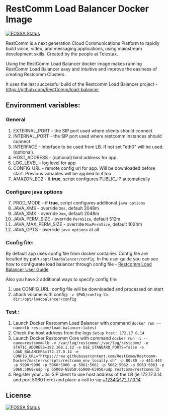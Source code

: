 # RestComm Load Balancer Docker Image
[![FOSSA Status](https://app.fossa.io/api/projects/git%2Bhttps%3A%2F%2Fgithub.com%2FRestComm%2Fload-balancer-docker.svg?type=shield)](https://app.fossa.io/projects/git%2Bhttps%3A%2F%2Fgithub.com%2FRestComm%2Fload-balancer-docker?ref=badge_shield)


RestComm is a next generation Cloud Communications Platform to rapidly build voice, video, and messaging applications, using mainstream development skills. Created by the people at Telestax.

Using the RestComm Load Balancer docker image makes running RestComm Load Balancer easy and intuitive and improve the easiness of creating Restcomm Clusters.

It uses the last successful build of the Restcomm Load Balancer project - https://github.com/RestComm/load-balancer

## Environment variables:

### General
1. EXTERNAL_PORT - the SIP port used where clients should connect
2. INTERNAL_PORT - the SIP port used where restcomm instances should connect
2. INTERFACE - Interface to be used from LB. If not set "eth0" will be used. (optional).
3. HOST_ADDRESS - (optional) bind address for app. 
4. LOG_LEVEL - log level for app
5. CONFIG_URL - remote config url for app. Will be downloaded before start. Previous variables will be applied to it too
6. AMAZON_EC2 - if **true**, script configures PUBLIC_IP automatically 

### Configure java options
7. PROD_MODE - if **true**, script configures additional `java options`
8. JAVA_XMS - override `Xms`, default 2048m
9. JAVA_XMX - override `Xmx`, default 2048m
10. JAVA_PERM_SIZE - override `PermSize`, default 512m
11. JAVA_MAX_PERM_SIZE - override `MaxPermSize`, default 1024m
12. JAVA_OPTS - override `java options` at all

### Config file:
By default app uses config file from docker container. Config file are localted by path `/opt/loadbalancer/config`. In the user guide  you can see how to configurate load balancer through config file - 
[Restcomm Load Balancer User Guide](https://mobicents.ci.cloudbees.com/job/Restcomm-LoadBalancer/lastSuccessfulBuild/artifact/documentation/html-book/Load_Balancer_User_Guide.html)

Also you have 2 additional ways to specify config file:

1. use CONFIG_URL: config file will be downloaded and processed on start 
2. attach volume with config: `-v $PWD/config-lb-dir:/opt/loadbalancer/config`

### Test :

1. Launch Docker Restcomm Load Balancer with command ```docker run --name=lb restcomm/load-balancer:latest```
2. Check the host address from the logs ```Setup host: 172.17.0.14```
3. Launch Docker Restcomm Core with command ```docker run -i --name=restcomm-lb -v /var/log/restcomm/:/var/log/restcomm/ -e STATIC_ADDRESS=192.168.1.12 -e USE_STANDARD_PORTS=false -e LOAD_BALANCERS=172.17.0.14 -e CONFIG_URL="https://raw.githubusercontent.com/RestComm/Restcomm-Docker/master/scripts/restcomm_env_locally.sh" -p 80:80 -p 443:443 -p 9990:9990 -p 5060:5060 -p 5061:5061 -p 5062:5062 -p 5063:5063 -p 5060:5060/udp -p 65000-65050:65000-65050/udp restcomm/restcomm:lb```
4. Register your Jitsi SIP client to use host address of the LB (ie 172.17.0.14 and port 5060 here) and place a call to sip:+1234@172.17.0.14


## License
[![FOSSA Status](https://app.fossa.io/api/projects/git%2Bhttps%3A%2F%2Fgithub.com%2FRestComm%2Fload-balancer-docker.svg?type=large)](https://app.fossa.io/projects/git%2Bhttps%3A%2F%2Fgithub.com%2FRestComm%2Fload-balancer-docker?ref=badge_large)